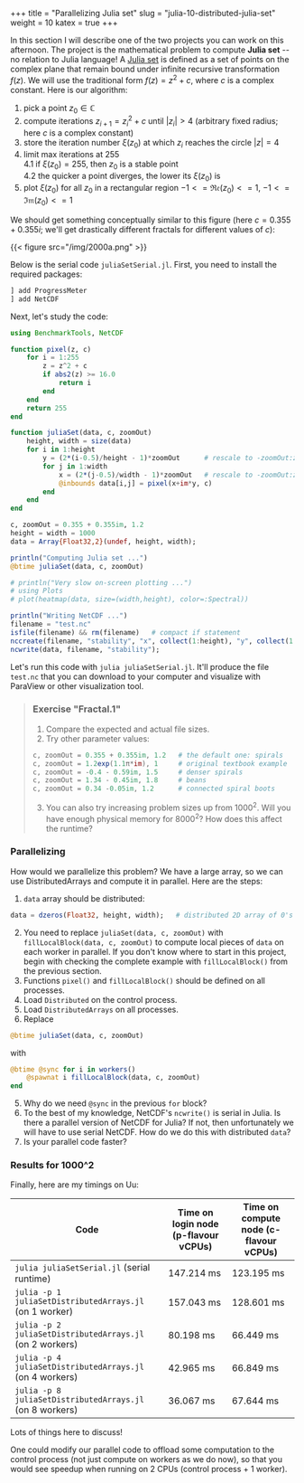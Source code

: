 +++
title = "Parallelizing Julia set"
slug = "julia-10-distributed-julia-set"
weight = 10
katex = true
+++

In this section I will describe one of the two projects you can work on this afternoon. The project is the mathematical
problem to compute **Julia set** -- no relation to Julia language! A
[Julia set](https://en.wikipedia.org/wiki/Julia_set) is defined as a set of points on the complex plane that remain
bound under infinite recursive transformation $f(z)$. We will use the traditional form $f(z)=z^2+c$, where $c$ is a
complex constant. Here is our algorithm:

1. pick a point $z_0\in\mathbb{C}$
1. compute iterations $z_{i+1}=z_i^2+c$ until $|z_i|>4$ (arbitrary fixed radius; here $c$ is a complex constant)
1. store the iteration number $\xi(z_0)$ at which $z_i$ reaches the circle $|z|=4$
1. limit max iterations at 255  
    4.1 if $\xi(z_0)=255$, then $z_0$ is a stable point  
    4.2 the quicker a point diverges, the lower its $\xi(z_0)$ is
1. plot $\xi(z_0)$ for all $z_0$ in a rectangular region $-1<=\mathfrak{Re}(z_0)<=1$, $-1<=\mathfrak{Im}(z_0)<=1$

We should get something conceptually similar to this figure (here $c = 0.355 + 0.355i$; we'll get drastically different
fractals for different values of $c$):

{{< figure src="/img/2000a.png" >}}

Below is the serial code `juliaSetSerial.jl`. First, you need to install the required packages:

```julia
] add ProgressMeter
] add NetCDF
```

Next, let's study the code:

```julia
using BenchmarkTools, NetCDF

function pixel(z, c)
    for i = 1:255
        z = z^2 + c
        if abs2(z) >= 16.0
            return i
        end
    end
    return 255
end

function juliaSet(data, c, zoomOut)
    height, width = size(data)
    for i in 1:height
        y = (2*(i-0.5)/height - 1)*zoomOut      # rescale to -zoomOut:zoomOut in the complex plane
        for j in 1:width
            x = (2*(j-0.5)/width - 1)*zoomOut   # rescale to -zoomOut:zoomOut in the complex plane
            @inbounds data[i,j] = pixel(x+im*y, c)
        end
    end
end

c, zoomOut = 0.355 + 0.355im, 1.2
height = width = 1000
data = Array{Float32,2}(undef, height, width);

println("Computing Julia set ...")
@btime juliaSet(data, c, zoomOut)

# println("Very slow on-screen plotting ...")
# using Plots
# plot(heatmap(data, size=(width,height), color=:Spectral))

println("Writing NetCDF ...")
filename = "test.nc"
isfile(filename) && rm(filename)   # compact if statement
nccreate(filename, "stability", "x", collect(1:height), "y", collect(1:width), t=NC_FLOAT, mode=NC_NETCDF4, compress=9);
ncwrite(data, filename, "stability");
```

Let's run this code with `julia juliaSetSerial.jl`. It'll produce the file `test.nc` that you can download to your
computer and visualize with ParaView or other visualization tool.

> ### Exercise "Fractal.1"
> 1. Compare the expected and actual file sizes.
> 1. Try other parameter values:
> ```julia
> c, zoomOut = 0.355 + 0.355im, 1.2   # the default one: spirals
> c, zoomOut = 1.2exp(1.1π*im), 1     # original textbook example
> c, zoomOut = -0.4 - 0.59im, 1.5     # denser spirals
> c, zoomOut = 1.34 - 0.45im, 1.8     # beans
> c, zoomOut = 0.34 -0.05im, 1.2      # connected spiral boots
> ```
> 3. You can also try increasing problem sizes up from $1000^2$. Will you have enough physical memory for $8000^2$?
>    How does this affect the runtime?

### Parallelizing

How would we parallelize this problem? We have a large array, so we can use DistributedArrays and compute it in
parallel. Here are the steps:

1. `data` array should be distributed:
```jl
data = dzeros(Float32, height, width);   # distributed 2D array of 0's`
```
2. You need to replace `juliaSet(data, c, zoomOut)` with `fillLocalBlock(data, c, zoomOut)` to compute local pieces of
   `data` on each worker in parallel. If you don't know where to start in this project, begin with checking the complete
   example with `fillLocalBlock()` from the previous section.
2. Functions `pixel()` and `fillLocalBlock()` should be defined on all processes.
2. Load `Distributed` on the control process.
2. Load `DistributedArrays` on all processes.
2. Replace
```julia
@btime juliaSet(data, c, zoomOut)
```
with
```jl
@btime @sync for i in workers()
    @spawnat i fillLocalBlock(data, c, zoomOut)
end
```
5. Why do we need `@sync` in the previous `for` block?
5. To the best of my knowledge, NetCDF's `ncwrite()` is serial in Julia. Is there a parallel version of NetCDF for
   Julia? If not, then unfortunately we will have to use serial NetCDF. How do we do this with distributed `data`?
5. Is your parallel code faster?

### Results for 1000^2

Finally, here are my timings on Uu:

| Code | Time on login node (p-flavour vCPUs) | Time on compute node (c-flavour vCPUs) |
| ------------- | ----- | ----- |
| `julia juliaSetSerial.jl` (serial runtime) | 147.214 ms | 123.195 ms |
| `julia -p 1 juliaSetDistributedArrays.jl` (on 1 worker) | 157.043 ms | 128.601 ms |
| `julia -p 2 juliaSetDistributedArrays.jl` (on 2 workers) | 80.198 ms | 66.449 ms |
| `julia -p 4 juliaSetDistributedArrays.jl` (on 4 workers) | 42.965 ms | 66.849 ms |
| `julia -p 8 juliaSetDistributedArrays.jl` (on 8 workers) | 36.067 ms | 67.644 ms |

<!-- | `julia -p 2 juliaSetDistributedArrays.jl` (on 2 workers) | 15.4s &nbsp;&nbsp; 15.6s &nbsp;&nbsp; 15.2s | -->

Lots of things here to discuss!

One could modify our parallel code to offload some computation to the control process (not just compute on workers as we
do now), so that you would see speedup when running on 2 CPUs (control process + 1 worker).
